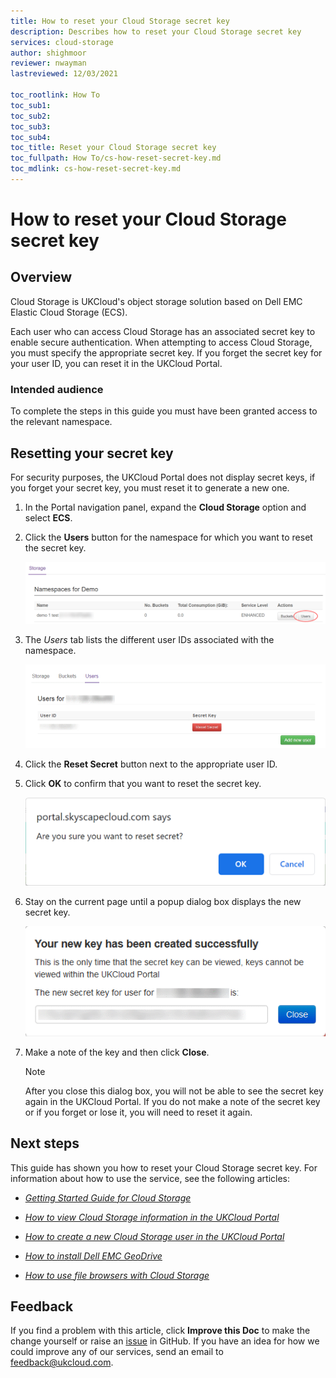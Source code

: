 ```yaml
---
title: How to reset your Cloud Storage secret key
description: Describes how to reset your Cloud Storage secret key
services: cloud-storage
author: shighmoor
reviewer: nwayman
lastreviewed: 12/03/2021

toc_rootlink: How To
toc_sub1:
toc_sub2:
toc_sub3:
toc_sub4:
toc_title: Reset your Cloud Storage secret key
toc_fullpath: How To/cs-how-reset-secret-key.md
toc_mdlink: cs-how-reset-secret-key.md
---
```


# How to reset your Cloud Storage secret key

## Overview

Cloud Storage is UKCloud's object storage solution based on Dell EMC Elastic Cloud Storage (ECS).

Each user who can access Cloud Storage has an associated secret key to enable secure authentication. When attempting to access Cloud Storage, you must specify the appropriate secret key. If you forget the secret key for your user ID, you can reset it in the UKCloud Portal.

### Intended audience

To complete the steps in this guide you must have been granted access to the relevant namespace.

## Resetting your secret key

For security purposes, the UKCloud Portal does not display secret keys, if you forget your secret key, you must reset it to generate a new one.

1. In the Portal navigation panel, expand the **Cloud Storage** option and select **ECS**.

2. Click the **Users** button for the namespace for which you want to reset the secret key.

   ![Users button](images/cs-portal-btn-users.png)

3. The *Users* tab lists the different user IDs associated with the namespace.

   ![Users page](images/cs-portal-users.png)

4. Click the **Reset Secret** button next to the appropriate user ID.

5. Click **OK** to confirm that you want to reset the secret key.

   ![Reset Secret dialog box](images/cs-portal-reset-secret.png)

6. Stay on the current page until a popup dialog box displays the new secret key.

   ![New secret key](images/cs-portal-new-key.png)

7. Make a note of the key and then click **Close**.

   > [!NOTE]
   > After you close this dialog box, you will not be able to see the secret key again in the UKCloud Portal. If you do not make a note of the secret key or if you forget or lose it, you will need to reset it again.

## Next steps

This guide has shown you how to reset your Cloud Storage secret key. For information about how to use the service, see the following articles:

- [*Getting Started Guide for Cloud Storage*](cs-gs.md)

- [*How to view Cloud Storage information in the UKCloud Portal*](cs-how-view-info-portal.md)

- [*How to create a new Cloud Storage user in the UKCloud Portal*](cs-how-create-user.md)

- [*How to install Dell EMC GeoDrive*](cs-how-install-geodrive2-client.md)

- [*How to use file browsers with Cloud Storage*](cs-how-use-file-browsers.md)

## Feedback

If you find a problem with this article, click **Improve this Doc** to make the change yourself or raise an [issue](https://github.com/UKCloud/documentation/issues) in GitHub. If you have an idea for how we could improve any of our services, send an email to <feedback@ukcloud.com>.
